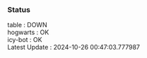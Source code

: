 ### Status


table : DOWN  
hogwarts : OK  
icy-bot : OK  
Latest Update : 2024-10-26 00:47:03.777987
